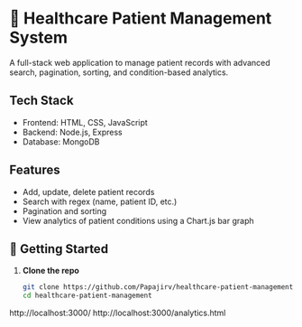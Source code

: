 # 🏥 Healthcare Patient Management System

A full-stack web application to manage patient records with advanced search, pagination, sorting, and condition-based analytics.

##  Tech Stack
- Frontend: HTML, CSS, JavaScript
- Backend: Node.js, Express
- Database: MongoDB

##  Features
- Add, update, delete patient records
- Search with regex (name, patient ID, etc.)
- Pagination and sorting
- View analytics of patient conditions using a Chart.js bar graph

## 🚀 Getting Started

1. **Clone the repo**
   ```bash
   git clone https://github.com/Papajirv/healthcare-patient-management.git
   cd healthcare-patient-management

  http://localhost:3000/
  http://localhost:3000/analytics.html